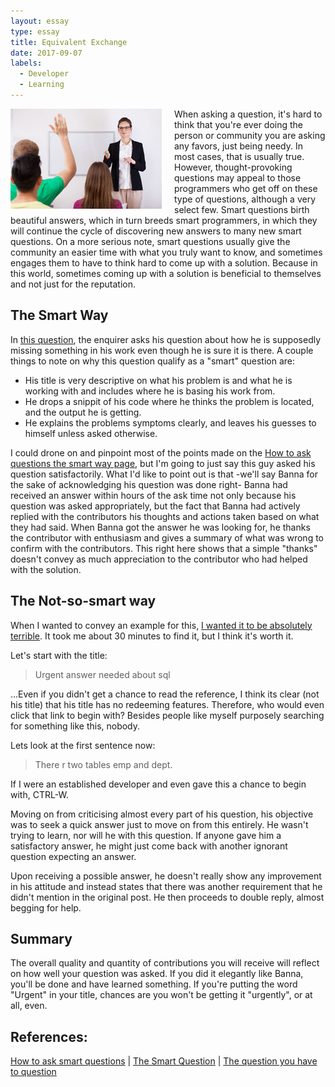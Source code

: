 ```yaml
---
layout: essay
type: essay
title: Equivalent Exchange
date: 2017-09-07
labels:
  - Developer
  - Learning
---
```


<p>
<img src="/images/askquestion.jpg"  style="float:left; padding-right: 20px">
When asking a question, it's hard to think that you're ever doing the person or community you are asking any favors, just being needy. In most cases, that is usually true. However, thought-provoking questions may appeal to those programmers who get off on these type of questions, although a very select few. Smart questions birth beautiful answers, which in turn breeds smart programmers, in which they will continue the cycle of discovering new answers to many new smart questions. On a more serious note, smart questions usually give the community an easier time with what you truly want to know, and sometimes engages them to have to think hard to come up with a solution. Because in this world, sometimes coming up with a solution is beneficial to themselves and not just for the reputation.
</p>
<h2>The Smart Way</h2>
In <a href="https://stackoverflow.com/questions/46078230/why-does-the-symantec-csr-checker-think-my-csr-is-missing-a-null-value-in-algori">this question</a>, the enquirer asks his question about how he is supposedly missing something in his work even though he is sure it is there. A couple things to note on why this question qualify as a "smart" question are:
<ul><li>His title is very descriptive on what his problem is and what he is working with and includes where he is basing his work from.

<li>He drops a snippit of his code where he thinks the problem is located, and the output he is getting.

<li>He explains the problems symptoms clearly, and leaves his guesses to himself unless asked otherwise.</ul>
I could drone on and pinpoint most of the points made on the <a href="http://www.catb.org/esr/faqs/smart-questions.html">How to ask questions the smart way page</a>, but I'm going to just say this guy asked his question satisfactorily. What I'd like to point out is that -we'll say Banna for the sake of acknowledging his question was done right- Banna had received an answer within hours of the ask time not only because his question was asked appropriately, but the fact that Banna had actively replied with the contributors his thoughts and actions taken based on what they had said. When Banna got the answer he was looking for, he thanks the contributor with enthusiasm and gives a summary of what was wrong to confirm with the contributors. This right here shows that a simple "thanks" doesn't convey as much appreciation to the contributor who had helped with the solution.

<h2>The Not-so-smart way</h2>

When I wanted to convey an example for this, <a href="https://stackoverflow.com/questions/46108292/urgent-answer-needed-about-sql">I wanted it to be absolutely terrible</a>. It took me about 30 minutes to find it, but I think it's worth it.

Let's start with the title:
<blockquote>Urgent answer needed about sql</blockquote>
...Even if you didn't get a chance to read the reference, I think its clear (not his title) that his title has no redeeming features. Therefore, who would even click that link to begin with? Besides people like myself purposely searching for something like this, nobody.

Lets look at the first sentence now:
<blockquote>There r two tables emp and dept.</blockquote>
If I were an established developer and even gave this a chance to begin with, CTRL-W.

Moving on from criticising almost every part of his question, his objective was to seek a quick answer just to move on from this entirely. He wasn't trying to learn, nor will he with this question. If anyone gave him a satisfactory answer, he might just come back with another ignorant question expecting an answer. 

Upon receiving a possible answer, he doesn't really show any improvement in his attitude and instead states that there was another requirement that he didn't mention in the original post. He then proceeds to double reply, almost begging for help.

<h2>Summary</h2>
The overall quality and quantity of contributions you will receive will reflect on how well your question was asked. If you did it elegantly like Banna, you'll be done and have learned something. If you're putting the word "Urgent" in your title, chances are you won't be getting it "urgently", or at all, even.

<h2>References:</h2>
<a href="http://www.catb.org/esr/faqs/smart-questions.html">How to ask smart questions</a> |
<a href="https://stackoverflow.com/questions/46078230/why-does-the-symantec-csr-checker-think-my-csr-is-missing-a-null-value-in-algori">The Smart Question</a> |
<a href="https://stackoverflow.com/questions/46108292/urgent-answer-needed-about-sql">The question you have to question</a>
